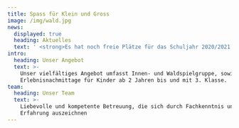```yaml
---
title: Spass für Klein und Gross
image: /img/wald.jpg
news:
  displayed: true
  heading: Aktuelles
  text: ' <strong>Es hat noch freie Plätze für das Schuljahr 2020/2021!</strong><p></p>Ab dem <strong>11.Mai</strong> ist der Strubelimutz wieder offen. Wir freuen uns!'
intro:
  heading: Unser Angebot
  text: >-
    Unser vielfältiges Angebot umfasst Innen- und Waldspielgruppe, sowie
    Erlebnisnachmittage für Kinder ab 2 Jahren bis und mit 3. Klasse.
team:
  heading: Unser Team
  text: >-
    Liebevolle und kompetente Betreuung, die sich durch Fachkenntnis und
    Erfahrung auszeichnen
---
```


